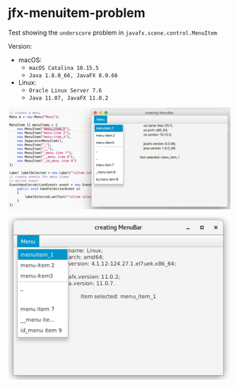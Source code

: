 # jfx-menuitem-problem

Test showing the `underscore` problem in `javafx.scene.control.MenuItem`

Version:
* macOS:
	* `macOS Catalina 10.15.5`
	* `Java 1.8.0_66, JavaFX 8.0.66`
* Linux:
	* `Oracle Linux Server 7.6`
	* `Java 11.07, JavaFX 11.0.2`

![jfx-menuitem-problem-macOS.png](jfx-menuitem-problem-macOS.png)

![jfx-menuitem-problem-linux.png](jfx-menuitem-problem-linux.png)

